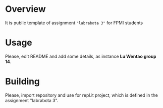 # Overview

It is public template of assignment `"labrabota 3"` for FPMI students

# Usage

Please, edit README and add some details, as instance **Lu Wentao group 14**.

# Building

Please, import repository and use for repl.it project, which is defined in the assignment "labrabota 3".
